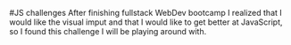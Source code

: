 #JS challenges
After finishing fullstack WebDev bootcamp I realized that I would like the visual imput and that I would like to get better at JavaScript, so I found this challenge I will be playing around with.
